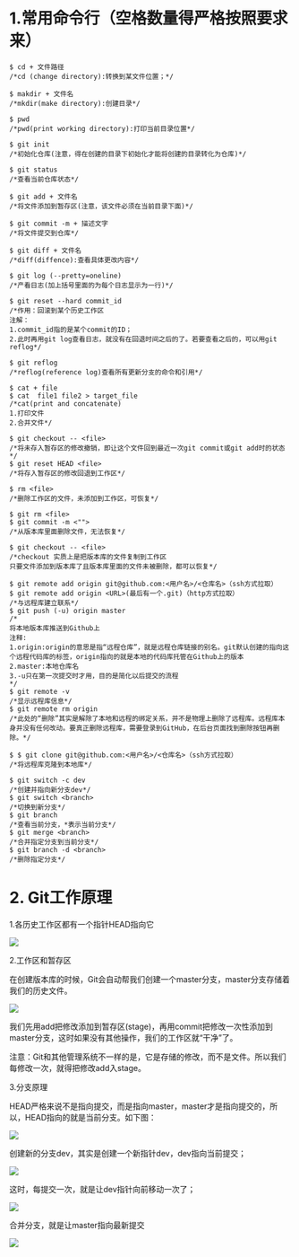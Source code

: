 # 1.常用命令行（空格数量得严格按照要求来）

```
$ cd + 文件路径
/*cd (change directory):转换到某文件位置；*/
```

```
$ makdir + 文件名
/*mkdir(make directory):创建目录*/
```

```
$ pwd 
/*pwd(print working directory):打印当前目录位置*/
```

```
$ git init
/*初始化仓库(注意，得在创建的目录下初始化才能将创建的目录转化为仓库)*/
```

```
$ git status
/*查看当前仓库状态*/
```

```
$ git add + 文件名
/*将文件添加到暂存区(注意，该文件必须在当前目录下面)*/
```

```
$ git commit -m + 描述文字
/*将文件提交到仓库*/
```

```
$ git diff + 文件名
/*diff(diffence):查看具体更改内容*/
```

```
$ git log (--pretty=oneline)
/*产看日志(加上括号里面的为每个日志显示为一行)*/
```

```
$ git reset --hard commit_id
/*作用：回滚到某个历史工作区
注解：
1.commit_id指的是某个commit的ID；
2.此时再用git log查看日志，就没有在回退时间之后的了。若要查看之后的，可以用git reflog*/
```

```
$ git reflog
/*reflog(reference log)查看所有更新分支的命令和引用*/
```

```
$ cat + file
$ cat  file1 file2 > target_file
/*cat(print and concatenate)
1.打印文件
2.合并文件*/
```

```
$ git checkout -- <file>
/*将未存入暂存区的修改撤销，即让这个文件回到最近一次git commit或git add时的状态*/
$ git reset HEAD <file>
/*将存入暂存区的修改回退到工作区*/
```

```
$ rm <file>
/*删除工作区的文件，未添加到工作区，可恢复*/

$ git rm <file>
$ git commit -m <"">
/*从版本库里面删除文件，无法恢复*/
```

```
$ git checkout -- <file>
/*checkout 实质上是把版本库的文件复制到工作区
只要文件添加到版本库了且版本库里面的文件未被删除，都可以恢复*/
```

```
$ git remote add origin git@github.com:<用户名>/<仓库名>（ssh方式拉取）
$ git remote add origin <URL>(最后有一个.git)（http方式拉取）
/*与远程库建立联系*/
$ git push (-u) origin master
/*
将本地版本库推送到Github上
注释:
1.origin:origin的意思是指“远程仓库”，就是远程仓库链接的别名。git默认创建的指向这个远程代码库的标签，origin指向的就是本地的代码库托管在Github上的版本
2.master:本地仓库名
3.-u只在第一次提交时才用，目的是简化以后提交的流程
*/
$ git remote -v
/*显示远程库信息*/
$ git remote rm origin
/*此处的“删除”其实是解除了本地和远程的绑定关系，并不是物理上删除了远程库。远程库本身并没有任何改动。要真正删除远程库，需要登录到GitHub，在后台页面找到删除按钮再删除。*/
```

```
$ $ git clone git@github.com:<用户名>/<仓库名>（ssh方式拉取）
/*将远程库克隆到本地库*/
```

```
$ git switch -c dev
/*创建并指向新分支dev*/
$ git switch <branch>
/*切换到新分支*/
$ git branch 
/*查看当前分支，*表示当前分支*/
$ git merge <branch>
/*合并指定分支到当前分支*/
$ git branch -d <branch>
/*删除指定分支*/
```



# 2. Git工作原理

1.各历史工作区都有一个指针HEAD指向它

![](pictures/learn_git_bash/1.png)

2.工作区和暂存区

在创建版本库的时候，Git会自动帮我们创建一个master分支，master分支存储着我们的历史文件。

![](pictures/learn_git_bash/2.jpg)

我们先用add把修改添加到暂存区(stage)，再用commit把修改一次性添加到master分支，这时如果没有其他操作，我们的工作区就“干净”了。

注意：Git和其他管理系统不一样的是，它是存储的修改，而不是文件。所以我们每修改一次，就得把修改add入stage。

3.分支原理

HEAD严格来说不是指向提交，而是指向master，master才是指向提交的，所以，HEAD指向的就是当前分支。如下图：

![](pictures/learn_git_bash/3.png)

创建新的分支dev，其实是创建一个新指针dev，dev指向当前提交；

![](pictures/learn_git_bash/4.png)

这时，每提交一次，就是让dev指针向前移动一次了；

![](pictures/learn_git_bash/5.png)

合并分支，就是让master指向最新提交

![](pictures/learn_git_bash/6.png)
